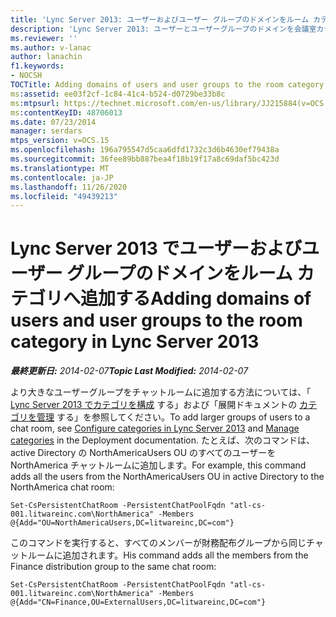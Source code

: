 ```yaml
---
title: 'Lync Server 2013: ユーザーおよびユーザー グループのドメインをルーム カテゴリへ追加する'
description: 'Lync Server 2013: ユーザーとユーザーグループのドメインを会議室カテゴリに追加します。'
ms.reviewer: ''
ms.author: v-lanac
author: lanachin
f1.keywords:
- NOCSH
TOCTitle: Adding domains of users and user groups to the room category
ms:assetid: ee03f2cf-1c84-41c4-b524-d0729be33b8c
ms:mtpsurl: https://technet.microsoft.com/en-us/library/JJ215884(v=OCS.15)
ms:contentKeyID: 48706013
ms.date: 07/23/2014
manager: serdars
mtps_version: v=OCS.15
ms.openlocfilehash: 196a795547d5caa6dfd1732c3d6b4630ef79438a
ms.sourcegitcommit: 36fee89bb887bea4f18b19f17a8c69daf5bc423d
ms.translationtype: MT
ms.contentlocale: ja-JP
ms.lasthandoff: 11/26/2020
ms.locfileid: "49439213"
---
```

# <a name="adding-domains-of-users-and-user-groups-to-the-room-category-in-lync-server-2013"></a><span data-ttu-id="bc692-103">Lync Server 2013 でユーザーおよびユーザー グループのドメインをルーム カテゴリへ追加する</span><span class="sxs-lookup"><span data-stu-id="bc692-103">Adding domains of users and user groups to the room category in Lync Server 2013</span></span>

<div data-xmlns="http://www.w3.org/1999/xhtml">

<div class="topic" data-xmlns="http://www.w3.org/1999/xhtml" data-msxsl="urn:schemas-microsoft-com:xslt" data-cs="https://msdn.microsoft.com/">

<div data-asp="https://msdn2.microsoft.com/asp">



</div>

<div id="mainSection">

<div id="mainBody"><span data-ttu-id="bc692-104">

<span> </span></span><span class="sxs-lookup"><span data-stu-id="bc692-104">

<span> </span></span></span>

<span data-ttu-id="bc692-105">_**最終更新日:** 2014-02-07_</span><span class="sxs-lookup"><span data-stu-id="bc692-105">_**Topic Last Modified:** 2014-02-07_</span></span>

<span data-ttu-id="bc692-106">より大きなユーザーグループをチャットルームに追加する方法については、「 [Lync Server 2013 でカテゴリを構成](lync-server-2013-configure-categories.md) する」および「展開ドキュメントの [カテゴリを管理](manage-categories.md) する」を参照してください。</span><span class="sxs-lookup"><span data-stu-id="bc692-106">To add larger groups of users to a chat room, see [Configure categories in Lync Server 2013](lync-server-2013-configure-categories.md) and [Manage categories](manage-categories.md) in the Deployment documentation.</span></span> <span data-ttu-id="bc692-107">たとえば、次のコマンドは、active Directory の NorthAmericaUsers OU のすべてのユーザーを NorthAmerica チャットルームに追加します。</span><span class="sxs-lookup"><span data-stu-id="bc692-107">For example, this command adds all the users from the NorthAmericaUsers OU in active Directory to the NorthAmerica chat room:</span></span>

    Set-CsPersistentChatRoom -PersistentChatPoolFqdn "atl-cs-001.litwareinc.com\NorthAmerica" -Members @{Add="OU=NorthAmericaUsers,DC=litwareinc,DC=com"}

<span data-ttu-id="bc692-108">このコマンドを実行すると、すべてのメンバーが財務配布グループから同じチャットルームに追加されます。</span><span class="sxs-lookup"><span data-stu-id="bc692-108">His command adds all the members from the Finance distribution group to the same chat room:</span></span>

    Set-CsPersistentChatRoom -PersistentChatPoolFqdn "atl-cs-001.litwareinc.com\NorthAmerica" -Members @{Add="CN=Finance,OU=ExternalUsers,DC=litwareinc,DC=com"}

<span data-ttu-id="bc692-109"></div>

<span> </span>

</div>

</div>

</span><span class="sxs-lookup"><span data-stu-id="bc692-109"></div>

<span> </span>

</div>

</div>

</span></span></div>

